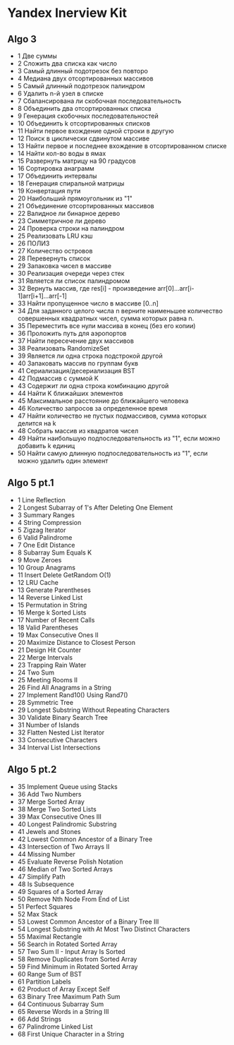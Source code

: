 # Yandex Inerview Kit
## Algo 3
- 1 Две суммы
- 2 Сложить два списка как число
- 3 Самый длинный подотрезок без повторо
- 4 Медиана двух отсортированных массивов
- 5 Самый длинный подотрезок палиндром
- 6 Удалить n-й узел в списке
- 7 Сбалансирована ли скобочная последовательность
- 8 Объединить два отсортированных списка
- 9 Генерация скобочных последовательностей
- 10 Объединить k отсортированных списков
- 11 Найти первое вхождение одной строки в другую
- 12 Поиск в циклически сдвинутом массиве
- 13 Найти первое и последнее вхождение в отсортированном списке
- 14 Найти кол-во воды в ямах
- 15 Развернуть матрицу на 90 градусов
- 16 Сортировка анаграмм
- 17 Объединить интервалы
- 18 Генерация спиральной матрицы
- 19 Конвертация пути
- 20 Наибольший прямоугольник из "1"
- 21 Объединение отсортированных массивов
- 22 Валидное ли бинарное дерево
- 23 Симметричное ли дерево
- 24 Проверка строки на палиндром
- 25 Реализовать LRU кэш
- 26 ПОЛИЗ
- 27 Количество островов
- 28 Перевернуть список
- 29 Запаковка чисел в массиве
- 30 Реализация очереди через стек
- 31 Является ли список палиндромом
- 32 Вернуть массив, где res[i] - произведение arr[0]...arr[i-1]arr[i+1]...arr[-1]
- 33 Найти пропущенное число в массиве [0..n]
- 34 Для заданного целого числа n верните наименьшее количество совершенных квадратных чисел, сумма которых равна n.
- 35 Переместить все нули массива в конец (без его копии)
- 36 Проложить путь для аэропортов
- 37 Найти пересечение двух массивов
- 38 Реализовать RandomizeSet
- 39 Является ли одна строка подстрокой другой
- 40 Запаковать массив по группам букв
- 41 Сериализация/десериализация BST
- 42 Подмассив с суммой K
- 43 Содержит ли одна строка комбинацию другой
- 44 Найти K ближайших элементов
- 45 Максимальное расстояние до ближайшего человека
- 46 Количество запросов за определенное время
- 47 Найти количество не пустых подмассивов, сумма которых делится на k
- 48 Собрать массив из квадратов чисел
- 49 Найти наибольшую подпоследовательность из "1", если можно добавить k единиц
- 50 Найти самую длинную подпоследовательность из "1", если можно удалить один элемент


## Algo 5 pt.1
- 1	Line Reflection
- 2	Longest Subarray of 1's After Deleting One Element
- 3	Summary Ranges
- 4	String Compression
- 5	Zigzag Iterator
- 6	Valid Palindrome
- 7	One Edit Distance
- 8	Subarray Sum Equals K
- 9	Move Zeroes
- 10	Group Anagrams
- 11	Insert Delete GetRandom O(1)
- 12	LRU Cache
- 13	Generate Parentheses
- 14	Reverse Linked List
- 15	Permutation in String
- 16	Merge k Sorted Lists
- 17	Number of Recent Calls
- 18	Valid Parentheses
- 19	Max Consecutive Ones II
- 20	Maximize Distance to Closest Person
- 21	Design Hit Counter
- 22	Merge Intervals
- 23	Trapping Rain Water
- 24	Two Sum
- 25	Meeting Rooms II
- 26	Find All Anagrams in a String
- 27	Implement Rand10() Using Rand7()
- 28	Symmetric Tree
- 29	Longest Substring Without Repeating Characters
- 30	Validate Binary Search Tree
- 31	Number of Islands
- 32	Flatten Nested List Iterator
- 33	Consecutive Characters
- 34	Interval List Intersections

## Algo 5 pt.2
- 35	Implement Queue using Stacks
- 36	Add Two Numbers
- 37	Merge Sorted Array
- 38	Merge Two Sorted Lists
- 39	Max Consecutive Ones III
- 40	Longest Palindromic Substring
- 41	Jewels and Stones
- 42	Lowest Common Ancestor of a Binary Tree
- 43	Intersection of Two Arrays II
- 44	Missing Number
- 45	Evaluate Reverse Polish Notation
- 46	Median of Two Sorted Arrays
- 47	Simplify Path
- 48	Is Subsequence
- 49	Squares of a Sorted Array
- 50	Remove Nth Node From End of List
- 51	Perfect Squares
- 52	Max Stack
- 53	Lowest Common Ancestor of a Binary Tree III
- 54	Longest Substring with At Most Two Distinct Characters
- 55	Maximal Rectangle
- 56	Search in Rotated Sorted Array
- 57	Two Sum II - Input Array Is Sorted
- 58	Remove Duplicates from Sorted Array
- 59	Find Minimum in Rotated Sorted Array
- 60	Range Sum of BST
- 61	Partition Labels
- 62	Product of Array Except Self
- 63	Binary Tree Maximum Path Sum
- 64	Continuous Subarray Sum
- 65	Reverse Words in a String III
- 66	Add Strings
- 67	Palindrome Linked List
- 68	First Unique Character in a String
